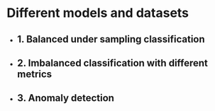 # Different models and datasets
- ## 1. Balanced under sampling classification
- ## 2. Imbalanced classification with different metrics
- ## 3. Anomaly detection